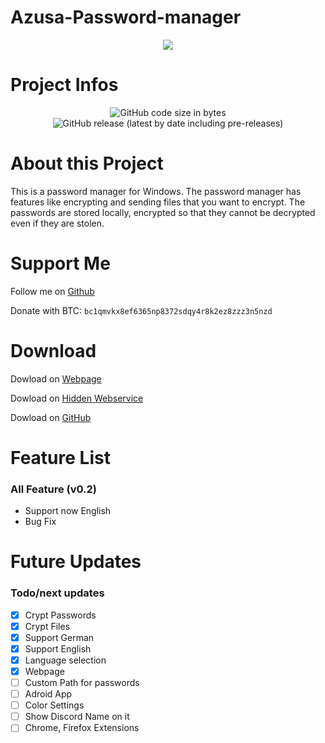 # Azusa-Password-manager


<p align="center">
  <img src="https://cdn.discordapp.com/attachments/837987172342038569/840292698313457704/Title.png">
</p>

# Project Infos

<p align="center">
  <img alt="GitHub code size in bytes" src="https://img.shields.io/github/languages/code-size/Azusa-chxn/Azusa-Password-Manager?style=for-the-badge">
  <img alt="GitHub release (latest by date including pre-releases)" src="https://img.shields.io/github/v/release/Azusa-chxn/Azusa-Password-Manager?include_prereleases&style=for-the-badge">
</p>

# About this Project

This is a password manager for Windows. The password manager has features like encrypting and sending files that you want to encrypt.
The passwords are stored locally, encrypted so that they cannot be decrypted even if they are stolen.  

# Support Me

Follow me on [Github](https://github.com/Azusa-chxn)

Donate with BTC: `bc1qmvkx8ef6365np8372sdqy4r8k2ez8zzz3n5nzd`

# Download
Dowload on [Webpage](https://simp-to.me/)

Dowload on [Hidden Webservice](http://bth2wb6pdafancznin7ecrjcga27s7aebeuuvsjodbkqglkbmqwhc2ad.onion/) 

Dowload on [GitHub](http://bth2wb6pdafancznin7ecrjcga27s7aebeuuvsjodbkqglkbmqwhc2ad.onion/) 


# Feature List

### All Feature (v0.2)
* Support now English 
* Bug Fix

# Future Updates

### Todo/next updates
- [x] Crypt Passwords
- [x] Crypt Files
- [x] Support German
- [x] Support English
- [x] Language selection
- [x] Webpage
- [ ] Custom Path for passwords
- [ ] Adroid App
- [ ] Color Settings
- [ ] Show Discord Name on it
- [ ] Chrome, Firefox Extensions
